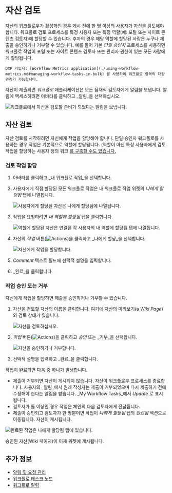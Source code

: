 # 자산 검토

자산의 워크플로우가 [활성화](./activating-workflow.md)인 경우 게시 전에 한 명 이상의 사용자가 자산을 검토해야 합니다. 워크플로 검토 프로세스를 특정 사용자 또는 특정 역할(예: 포털 또는 사이트 콘텐츠 검토자)에 할당할 수 있습니다. 후자의 경우 해당 역할에 할당된 사람은 누구나 제출을 승인하거나 거부할 수 있습니다. 예를 들어 기본 _단일 승인자_ 프로세스를 사용하면 워크플로 작업이 포털 또는 사이트 콘텐츠 검토자 또는 관리자 권한이 있는 모든 사람에게 할당됩니다.

```{tip}
DXP 가입자: [Workflow Metrics application](./using-workflow-metrics.md#managing-workflow-tasks-in-bulk) 을 사용하여 워크플로 항목의 대량 관리가 가능합니다.
```

자산이 제출되면 _워크플로_ 애플리케이션은 모든 잠재적 검토자에게 알림을 보냅니다. 알림에 액세스하려면 아바타를 클릭하고 _알림_을 선택하십시오.

![워크플로에서 자산을 검토할 준비가 되었다는 알림을 보냅니다.](./reviewing-assets/images/01.png)

## 자산 검토

자산 검토를 시작하려면 자신에게 작업을 할당해야 합니다. 단일 승인자 워크플로를 사용하는 경우 작업은 기본적으로 역할에 할당됩니다. (역할이 아닌 특정 사용자에게 검토 작업을 할당하는 사용자 정의 워크 [를 구축할 수도 있습니다.](../designing-and-managing-workflows/building-workflows.md)

### 검토 작업 할당

1. 아바타를 클릭하고 _내 워크플로 작업_을 선택합니다.
1. 사용자에게 직접 할당된 모든 워크플로 작업은 내 워크플로 작업 위젯의 _나에게 할당됨_ 탭에 나열됩니다.

    ![사용자에게 할당된 자산은 나에게 할당됨에 나열됩니다.](./reviewing-assets/images/02.png)

1. 작업을 요청하려면 _내 역할에 할당됨_ 탭을 클릭합니다.

    ![역할에 할당된 자산은 연결된 각 사용자의 내 역할에 할당됨 탭에 나열됩니다.](./reviewing-assets/images/03.png)

1. 자산의 _작업_ 버튼(![Actions](../../../images/icon-actions.png))을 클릭하고 _나에게 할당_을 선택합니다.

    ![자신에게 작업을 할당합니다.](./reviewing-assets/images/04.png)

1. _Comment_ 텍스트 필드에 선택적 설명을 입력합니다.
1. _완료_을 클릭합니다.

### 작업 승인 또는 거부

자신에게 작업을 할당하면 제출을 승인하거나 거부할 수 있습니다.

1. 자산을 검토할 자산의 이름을 클릭합니다. 여기에 자산의 미리보기(a _Wiki Page_)와 검토 상태가 있습니다.

    ![자산을 검토하십시오.](./reviewing-assets/images/05.png)

1. _작업_ 버튼(![Actions](../../../images/icon-actions.png))을 클릭하고 _승인_ 또는 _거부_을 선택합니다.

     ![자산을 승인하거나 거부합니다.](./reviewing-assets/images/06.png)

1. 선택적 설명을 입력하고 _완료_을 클릭합니다.

작업이 완료되면 다음 중 하나가 발생합니다.

* 제출이 거부되면 자산이 게시되지 않습니다. 자산이 워크플로우 프로세스를 종료합니다. 사용자의 _알림_에서 원래 작성자는 제출이 거부되었으며 다시 제출하기 전에 수정해야 한다는 알림을 받습니다. _My Workflow Tasks_에서 _Update_ 로 표시됩니다.
* 검토자가 둘 이상인 경우 작업은 체인의 다음 검토자에게 전달됩니다.
* 제출이 승인되고 검토자가 한 명뿐이면 작업이 _나에게 할당됨_ 탭의 _완료됨_ 섹션으로 이동됩니다. 자산이 게시됩니다.

![완료된 작업은 나에게 할당됨 탭에 있습니다.](./reviewing-assets/images/07.png)

승인된 자산(Wiki 페이지)이 이제 위젯에 게시됩니다.

## 추가 정보

* [알림 및 요청 관리](../../../collaboration-and-social/notifications-and-requests/user-guide/managing-notifications-and-requests.md)
* [워크플로 태스크 노드](../developer-guide/workflow-task-node-reference.md)
* [워크플로 알림](https://help.liferay.com/hc/articles/360028834772-Workflow-Notifications)
